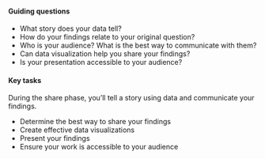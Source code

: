 #### Guiding questions

-   What story does your data tell?
-   How do your findings relate to your original question?
-   Who is your audience? What is the best way to communicate with them?
-   Can data visualization help you share your findings?
-   Is your presentation accessible to your audience?

#### Key tasks

During the share phase, you’ll tell a story using data and communicate your findings.

-   Determine the best way to share your findings
-   Create effective data visualizations
-   Present your findings
-   Ensure your work is accessible to your audience